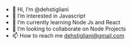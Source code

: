 - 👋 Hi, I’m @dehstigliani
- 👀 I’m interested in Javascript
- 🌱 I’m currently learning Node Js and React
- 💞️ I’m looking to collaborate on Node Projects
- 📫 How to reach me dehstigliani@gmail.com

<!---
dehstigliani/dehstigliani is a ✨ special ✨ repository because its `README.md` (this file) appears on your GitHub profile.
You can click the Preview link to take a look at your changes.
--->
